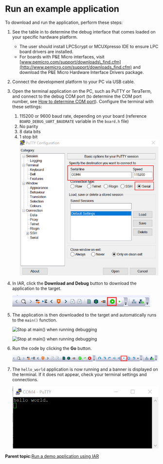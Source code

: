 # Run an example application

To download and run the application, perform these steps:

1.  See the table in []() to determine the debug interface that comes loaded on your specific hardware platform.
    -   The user should install LPCScrypt or MCUXpresso IDE to ensure LPC board drivers are installed.
    -   For boards with P&E Micro interfaces, visit [www.pemicro.com/support/downloads\_find.cfm](http://www.pemicro.com/support/downloads_find.cfm) and download the P&E Micro Hardware Interface Drivers package.
2.  Connect the development platform to your PC via USB cable.
3.  Open the terminal application on the PC, such as PuTTY or TeraTerm, and connect to the debug COM port \(to determine the COM port number, see [How to determine COM port](how_to_determine_com_port.md)\). Configure the terminal with these settings:

    1.  115200 or 9600 baud rate, depending on your board \(reference `BOARD_DEBUG_UART_BAUDRATE` variable in the `board.h` file\)
    2.  No parity
    3.  8 data bits
    4.  1 stop bit
    ![](../images/terminal_putty_configuration.png "Terminal (PuTTY) configuration")

4.  In IAR, click the **Download and Debug** button to download the application to the target.

    ![](../images/download_and_debug_button.png "Download and Debug button")

5.  The application is then downloaded to the target and automatically runs to the `main()` function.

    ![](../images/stop_at_main_running_debugging.png "Stop at main() when running
                debugging")

    ![](../images/stop_at_main_running_debugging_20.png "Stop at main() when running
                debugging")

6.  Run the code by clicking the **Go** button.

    ![](../images/go_button_001.png "Go button")

7.  The `hello_world` application is now running and a banner is displayed on the terminal. If it does not appear, check your terminal settings and connections.

    ![](../images/text_display_hello_world_001.png "Text display of the hello_world demo")


**Parent topic:**[Run a demo application using IAR](../topics/run_a_demo_application_using_iar.md)

